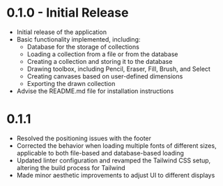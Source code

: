 # 0.1.0 - Initial Release
* Initial release of the application
* Basic functionality implemented, including:
  - Database for the storage of collections
  - Loading a collection from a file or from the database
  - Creating a collection and storing it to the database
  - Drawing toolbox, including Pencil, Eraser, Fill, Brush, and Select
  - Creating canvases based on user-defined dimensions
  - Exporting the drawn collection
* Advise the README.md file for installation instructions

# 0.1.1
* Resolved the positioning issues with the footer
* Corrected the behavior when loading multiple fonts of different sizes, applicable to both file-based and database-based loading
* Updated linter configuration and revamped the Tailwind CSS setup, altering the build process for Tailwind
* Made minor aesthetic improvements to adjust UI to different displays
